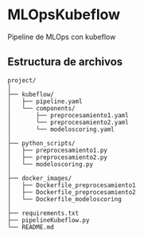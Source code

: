 # MLOpsKubeflow
Pipeline de MLOps con kubeflow

## Estructura de archivos
```
project/
│
├── kubeflow/
│   ├── pipeline.yaml
│   └── components/
│       ├── preprocesamiento1.yaml
│       └── preprocesamiento2.yaml
│       └── modeloscoring.yaml
│
├── python_scripts/
│   ├── preprocesamiento1.py
│   ├── preprocesamiento2.py
│   └── modeloscoring.py
│
├── docker_images/
│   ├── Dockerfile_preprocesamiento1
│   ├── Dockerfile_preprocesamiento2
│   └── Dockerfile_modeloscoring
│
├── requirements.txt
├── pipelineKubeflow.py
└── README.md
``` 

